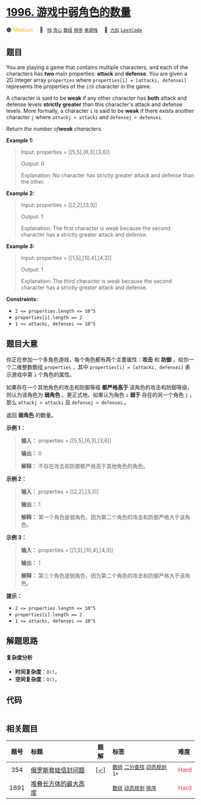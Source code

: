 # [1996. 游戏中弱角色的数量](https://2xiao.github.io/leetcode-js/problem/1996.html)

🟠 <font color=#ffb800>Medium</font>&emsp; 🔖&ensp; [`栈`](/tag/stack.md) [`贪心`](/tag/greedy.md) [`数组`](/tag/array.md) [`排序`](/tag/sorting.md) [`单调栈`](/tag/monotonic-stack.md)&emsp; 🔗&ensp;[`力扣`](https://leetcode.cn/problems/the-number-of-weak-characters-in-the-game) [`LeetCode`](https://leetcode.com/problems/the-number-of-weak-characters-in-the-game)

## 题目

You are playing a game that contains multiple characters, and each of the
characters has **two** main properties: **attack** and **defense**. You are
given a 2D integer array `properties` where `properties[i] = [attacki,
defensei]` represents the properties of the `ith` character in the game.

A character is said to be **weak** if any other character has **both** attack
and defense levels **strictly greater** than this character's attack and
defense levels. More formally, a character `i` is said to be **weak** if there
exists another character `j` where `attackj > attacki` and `defensej >
defensei`.

Return _the number of**weak** characters_.



**Example 1:**

> Input: properties = [[5,5],[6,3],[3,6]]
> 
> Output: 0
> 
> Explanation: No character has strictly greater attack and defense than the other.

**Example 2:**

> Input: properties = [[2,2],[3,3]]
> 
> Output: 1
> 
> Explanation: The first character is weak because the second character has a strictly greater attack and defense.

**Example 3:**

> Input: properties = [[1,5],[10,4],[4,3]]
> 
> Output: 1
> 
> Explanation: The third character is weak because the second character has a strictly greater attack and defense.

**Constraints:**

  * `2 <= properties.length <= 10^5`
  * `properties[i].length == 2`
  * `1 <= attacki, defensei <= 10^5`


## 题目大意

你正在参加一个多角色游戏，每个角色都有两个主要属性：**攻击** 和 **防御** 。给你一个二维整数数组 `properties` ，其中
`properties[i] = [attacki, defensei]` 表示游戏中第 `i` 个角色的属性。

如果存在一个其他角色的攻击和防御等级 **都严格高于** 该角色的攻击和防御等级，则认为该角色为 **弱角色** 。更正式地，如果认为角色 `i`
**弱于** 存在的另一个角色 `j` ，那么 `attackj > attacki` 且 `defensej > defensei` 。

返回 **弱角色** 的数量。



**示例 1：**

> 
> 
> 
> 
> 
> **输入：** properties = [[5,5],[6,3],[3,6]]
> 
> **输出：** 0
> 
> **解释：** 不存在攻击和防御都严格高于其他角色的角色。
> 
> 

**示例 2：**

> 
> 
> 
> 
> 
> **输入：** properties = [[2,2],[3,3]]
> 
> **输出：** 1
> 
> **解释：** 第一个角色是弱角色，因为第二个角色的攻击和防御严格大于该角色。
> 
> 

**示例 3：**

> 
> 
> 
> 
> 
> **输入：** properties = [[1,5],[10,4],[4,3]]
> 
> **输出：** 1
> 
> **解释：** 第三个角色是弱角色，因为第二个角色的攻击和防御严格大于该角色。
> 
> 



**提示：**

  * `2 <= properties.length <= 10^5`
  * `properties[i].length == 2`
  * `1 <= attacki, defensei <= 10^5`


## 解题思路

#### 复杂度分析

- **时间复杂度**：`O()`，
- **空间复杂度**：`O()`，

## 代码

```javascript

```

## 相关题目

<!-- prettier-ignore -->
| 题号 | 标题 | 题解 | 标签 | 难度 |
| :------: | :------ | :------: | :------ | :------ |
| 354 | [俄罗斯套娃信封问题](https://leetcode.com/problems/russian-doll-envelopes) | [[✓]](/problem/0354.md) |  [`数组`](/tag/array.md) [`二分查找`](/tag/binary-search.md) [`动态规划`](/tag/dynamic-programming.md) `1+` | <font color=#ff334b>Hard</font> |
| 1691 | [堆叠长方体的最大高度](https://leetcode.com/problems/maximum-height-by-stacking-cuboids) |  |  [`数组`](/tag/array.md) [`动态规划`](/tag/dynamic-programming.md) [`排序`](/tag/sorting.md) | <font color=#ff334b>Hard</font> |